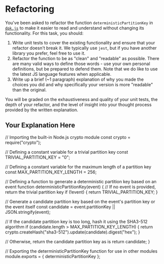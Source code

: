 # Refactoring

You've been asked to refactor the function `deterministicPartitionKey` in [`dpk.js`](dpk.js) to make it easier to read and understand without changing its functionality. For this task, you should:

1. Write unit tests to cover the existing functionality and ensure that your refactor doesn't break it. We typically use `jest`, but if you have another library you prefer, feel free to use it.
2. Refactor the function to be as "clean" and "readable" as possible. There are many valid ways to define those words - use your own personal definitions, but be prepared to defend them. Note that we do like to use the latest JS language features when applicable.
3. Write up a brief (~1 paragraph) explanation of why you made the choices you did and why specifically your version is more "readable" than the original.

You will be graded on the exhaustiveness and quality of your unit tests, the depth of your refactor, and the level of insight into your thought process provided by the written explanation.

## Your Explanation Here
// Importing the built-in Node.js crypto module
const crypto = require("crypto");

// Defining a constant variable for a trivial partition key
const TRIVIAL_PARTITION_KEY = "0";

// Defining a constant variable for the maximum length of a partition key
const MAX_PARTITION_KEY_LENGTH = 256;

// Defining a function to generate a deterministic partition key based on an event
function deterministicPartitionKey(event) {
  // If no event is provided, return the trivial partition key
  if (!event) {
    return TRIVIAL_PARTITION_KEY;
  }

  // Generate a candidate partition key based on the event's partition key or the event itself
  const candidate = event.partitionKey || JSON.stringify(event);

  // If the candidate partition key is too long, hash it using the SHA3-512 algorithm
  if (candidate.length > MAX_PARTITION_KEY_LENGTH) {
    return crypto.createHash("sha3-512").update(candidate).digest("hex");
  }

  // Otherwise, return the candidate partition key as is
  return candidate;
}

// Exporting the deterministicPartitionKey function for use in other modules
module.exports = { deterministicPartitionKey };